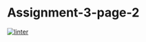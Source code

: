 # Assignment-3-page-2
 [![linter](https://github.com/Angelina-Rajesh/Assignment-3-page-2/workflows/linter/badge.svg)](https://github.com/marketplace/actions/super-linter)
